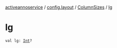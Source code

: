 [activeannoservice](../../index.md) / [config.layout](../index.md) / [ColumnSizes](index.md) / [lg](./lg.md)

# lg

`val lg: `[`Int`](https://kotlinlang.org/api/latest/jvm/stdlib/kotlin/-int/index.html)`?`
